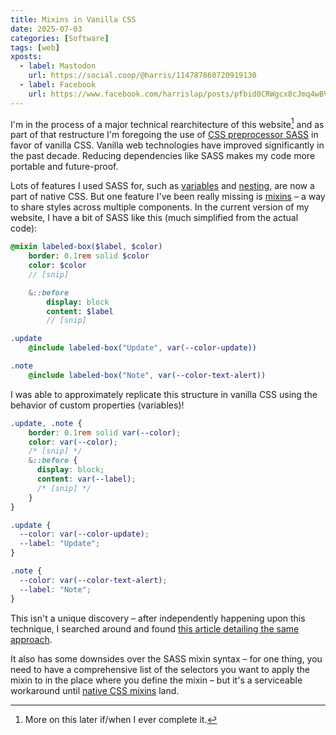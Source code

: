```yaml
---
title: Mixins in Vanilla CSS
date: 2025-07-03
categories: [Software]
tags: [web]
xposts:
  - label: Mastodon
    url: https://social.coop/@harris/114787860720919130
  - label: Facebook
    url: https://www.facebook.com/harrislap/posts/pfbid0CRWgcx8cJmq4wBV31R7tmVqW2xowW29SGJkJJD8MS8fT6LABC1N3wpFT1RVzESXcl
---
```


I'm in the process of a major technical rearchitecture of this website[^1] and as part of that restructure I'm foregoing the use of [CSS preprocessor SASS](https://sass-lang.com) in favor of vanilla CSS. Vanilla web technologies have improved significantly in the past decade. Reducing dependencies like SASS makes my code more portable and future-proof.

[^1]: More on this later if/when I ever complete it.

Lots of features I used SASS for, such as [variables](https://developer.mozilla.org/en-US/docs/Web/CSS/CSS_cascading_variables/Using_CSS_custom_properties) and [nesting](https://developer.mozilla.org/en-US/docs/Web/CSS/CSS_nesting), are now a part of native CSS. But one feature I've been really missing is [mixins](https://sass-lang.com/documentation/at-rules/mixin/) – a way to share styles across multiple components. In the current version of my website, I have a bit of SASS like this (much simplified from the actual code):

```sass
@mixin labeled-box($label, $color)
    border: 0.1rem solid $color
    color: $color
    // [snip]

    &::before
        display: block
        content: $label
        // [snip]

.update
    @include labeled-box("Update", var(--color-update))

.note
    @include labeled-box("Note", var(--color-text-alert))
```

I was able to approximately replicate this structure in vanilla CSS using the behavior of custom properties (variables)!

```css
.update, .note {
    border: 0.1rem solid var(--color);
    color: var(--color);
    /* [snip] */
    &::before {
      display: block;
      content: var(--label);
      /* [snip] */
    }
}

.update {
  --color: var(--color-update);
  --label: "Update";
}

.note {
  --color: var(--color-text-alert);
  --label: "Note";
}
```

This isn't a unique discovery – after independently happening upon this technique, I searched around and found [this article detailing the same approach](https://mjswensen.com/blog/you-might-not-need-sass-modern-css-techniques/).

It also has some downsides over the SASS mixin syntax – for one thing, you need to have a comprehensive list of the selectors you want to apply the mixin to in the place where you define the mixin – but it's a serviceable workaround until [native CSS mixins](https://www.w3.org/TR/css-mixins-1/) land.